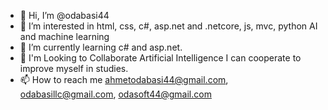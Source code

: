 - 👋 Hi, I’m @odabasi44
- 👀 I’m interested in html, css, c#, asp.net and .netcore, js, mvc, python AI and machine learning
- 🌱 I’m currently learning c# and asp.net.
- 💞️ I'm Looking to Collaborate Artificial Intelligence I can cooperate to improve myself in studies.
- 📫 How to reach me ahmetodabasi44@gmail.com, odabasillc@gmail.com, odasoft44@gmail.com

<!---
odabasi44/odabasi44 is a ✨ special ✨ repository because its `README.md` (this file) appears on your GitHub profile.
You can click the Preview link to take a look at your changes.
--->
